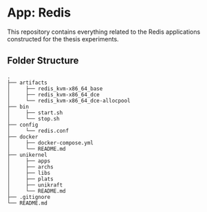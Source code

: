 # App: Redis

This repository contains everything related to the Redis applications constructed for the thesis experiments.

## Folder Structure

```
.
├── artifacts
│     ├── redis_kvm-x86_64_base
│     ├── redis_kvm-x86_64_dce
│     └── redis_kvm-x86_64_dce-allocpool
├── bin
│     ├── start.sh
│     └── stop.sh
├── config
│     └── redis.conf
├── docker
│     ├── docker-compose.yml
│     └── README.md
├── unikernel
│     ├── apps
│     ├── archs
│     ├── libs
│     ├── plats
│     ├── unikraft
│     └── README.md
├── .gitignore
└── README.md
```